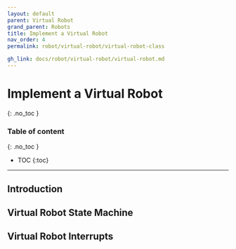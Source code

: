 ```yaml
---
layout: default
parent: Virtual Robot
grand_parent: Robots
title: Implement a Virtual Robot
nav_order: 4
permalink: robot/virtual-robot/virtual-robot-class

gh_link: docs/robot/virtual-robot/virtual-robot.md
---
```


# Implement a Virtual Robot
{: .no_toc }

### Table of content
{: .no_toc }
- TOC
{:toc}

---

## Introduction

<!-- TODO: Basic introduction on what is a Virtual Robot Class and how a virtual robot can be implemented using this -->

## Virtual Robot State Machine

<!-- TODO: Explain about start, loop, stop, reset methods -->

## Virtual Robot Interrupts  

<!-- TODO: Explain about communicationInterrupt -->
